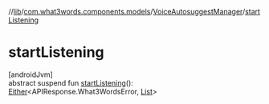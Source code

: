 //[lib](../../../index.md)/[com.what3words.components.models](../index.md)/[VoiceAutosuggestManager](index.md)/[startListening](start-listening.md)

# startListening

[androidJvm]\
abstract suspend fun [startListening](start-listening.md)(): [Either](../-either/index.md)<APIResponse.What3WordsError, [List](https://kotlinlang.org/api/latest/jvm/stdlib/kotlin.collections/-list/index.html)<Suggestion>>
